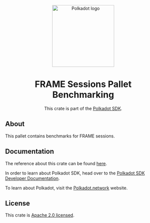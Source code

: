 <div align="center">

<img src="https://raw.githubusercontent.com/paritytech/polkadot-sdk/rzadp/readmes/docs/images/Polkadot_Logo_Horizontal_Pink_BlackOnWhite.png" alt="Polkadot logo" width="200">

# FRAME Sessions Pallet Benchmarking

This crate is part of the [Polkadot SDK](https://github.com/paritytech/polkadot-sdk/).

</div>

## About

This pallet contains benchmarks for FRAME sessions.

## Documentation

The reference about this crate can be found [here](https://paritytech.github.io/polkadot-sdk/master/cumulus_pallet_session_benchmarking).

In order to learn about Polkadot SDK, head over to the [Polkadot SDK Developer Documentation](https://paritytech.github.io/polkadot-sdk/master/polkadot_sdk_docs/index.html).

To learn about Polkadot, visit the [Polkadot.network](https://polkadot.network/) website.

## License

This crate is [Apache 2.0 licensed](https://spdx.org/licenses/Apache-2.0.html).
